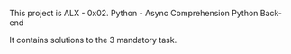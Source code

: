 This project is ALX - 0x02. Python - Async Comprehension
Python Back-end

It contains solutions to the 3 mandatory task.
